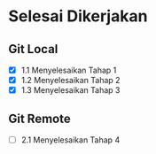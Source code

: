 # Selesai Dikerjakan

## Git Local

- [x] 1.1 Menyelesaikan Tahap 1
- [x] 1.2 Menyelesaikan Tahap 2
- [x] 1.3 Menyelesaikan Tahap 3

## Git Remote

- [ ] 2.1 Menyelesaikan Tahap 4
